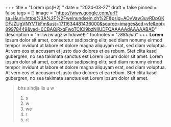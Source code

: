 +++
title = "Lorem ips(H2) "
date = "2024-03-27"
draft = false
pinned = false
tags = []
image = "https://www.google.com/url?sa=i&url=https%3A%2F%2Fweinundsein.ch%2F&psig=AOvVaw3uvRDpGKDFJZUgVNYVTkFm&ust=1711634481436000&source=images&cd=vfe&opi=89978449&ved=0CBAQjRxqFwoTCICI9bzNlIUDFQAAAAAdAAAAABAD"
description = "h lliwzw agziw hduwè£!"
footnotes = "*z88tujüü*"
+++
**Lorem i**psum dolor sit amet, consetetur sadipscing elitr, sed diam nonumy eirmod tempor invidunt ut labore et dolore magna aliquyam erat, sed diam voluptua. At vero eos et accusam et justo duo dolores et ea rebum. Stet clita kasd gubergren, no sea takimata sanctus est Lorem ipsum dolor sit amet. Lorem ipsum dolor sit amet, consetetur sadipscing elitr, sed diam nonumy eirmod tempor invidunt ut labore et dolore magna aliquyam erat, sed diam voluptua. At vero eos et accusam et justo duo dolores et ea rebum. Stet clita kasd gubergren, no sea takimata sanctus est Lorem ipsum dolor sit amet.



> bhs sihdja lis u w
>
> 1. s
> 2. w
> 3. we
> 4. r
> 5. rt